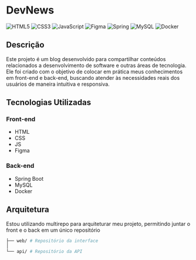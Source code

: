 # DevNews
![HTML5](https://img.shields.io/badge/html5-%23E34F26.svg?style=for-the-badge&logo=html5&logoColor=white)
![CSS3](https://img.shields.io/badge/css3-%231572B6.svg?style=for-the-badge&logo=css3&logoColor=white)
![JavaScript](https://img.shields.io/badge/javascript-%23323330.svg?style=for-the-badge&logo=javascript&logoColor=%23F7DF1E)
![Figma](https://img.shields.io/badge/figma-%23F24E1E.svg?style=for-the-badge&logo=figma&logoColor=white)
![Spring](https://img.shields.io/badge/spring-%236DB33F.svg?style=for-the-badge&logo=spring&logoColor=white)
![MySQL](https://img.shields.io/badge/mysql-4479A1.svg?style=for-the-badge&logo=mysql&logoColor=white)
![Docker](https://img.shields.io/badge/docker-%230db7ed.svg?style=for-the-badge&logo=docker&logoColor=white)

## Descrição
Este projeto é um blog desenvolvido para compartilhar conteúdos relacionados a desenvolvimento de software e outras áreas de tecnologia. Ele foi criado com o objetivo de colocar em prática meus conhecimentos em front-end e back-end, buscando atender às necessidades reais dos usuários de maneira intuitiva e responsiva.

## Tecnologias Utilizadas
### Front-end
- HTML
- CSS
- JS
- Figma
### Back-end
- Spring Boot
- MySQL
- Docker

## Arquitetura
Estou utilizando multirepo para arquiteturar meu projeto, permitindo juntar o front e o back em um único repositório
```bash
├── web/ # Repositório da interface
│
└── api/ # Repositório da API
```

